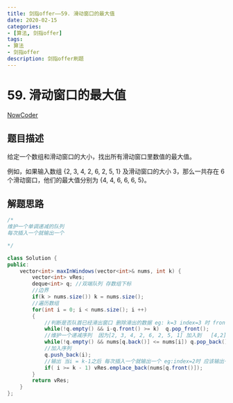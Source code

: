 ```yaml
---
title: 剑指offer——59. 滑动窗口的最大值
date: 2020-02-15  
categories:
- [算法, 剑指offer]
tags:
- 算法
- 剑指offer
description: 剑指offer刷题
---
```


# 59. 滑动窗口的最大值

[NowCoder](https://www.nowcoder.com/practice/1624bc35a45c42c0bc17d17fa0cba788?tpId=13&tqId=11217&tPage=1&rp=1&ru=/ta/coding-interviews&qru=/ta/coding-interviews/question-ranking&from=cyc_github)

## 题目描述

给定一个数组和滑动窗口的大小，找出所有滑动窗口里数值的最大值。

例如，如果输入数组 {2, 3, 4, 2, 6, 2, 5, 1} 及滑动窗口的大小 3，那么一共存在 6 个滑动窗口，他们的最大值分别为 {4, 4, 6, 6, 6, 5}。

## 解题思路

```java
/*
维护一个单调递减的队列
每次插入一个就输出一个

*/

class Solution {
public:
    vector<int> maxInWindows(vector<int>& nums, int k) {
        vector<int> vRes;
        deque<int> q; //双端队列 存数组下标
        //边界
        if(k > nums.size()) k = nums.size();
        //遍历数组
        for(int i = 0; i < nums.size(); i ++)
        {
            //判断是否队首已经滑出窗口 删除滑出的数据 eg: k=3 index=3 时 front=0 应该判断  即相隔了3个数  之后应该加入一个删除一个  
            while(!q.empty() && i-q.front() >= k)  q.pop_front();
            //维护一个递减序列  因为[2, 3, 4, 2, 6, 2, 5, 1] 加入到   [4,2] 添加6时，2，4<6 应该被滑出 因为4，2均不会被选中
            while(!q.empty() && nums[q.back()] <= nums[i]) q.pop_back(); 
            //加入序列
            q.push_back(i);
            //输出 当i = k-1之后 每次插入一个就输出一个 eg:index=2时 应该输出一项数据
            if( i >= k - 1) vRes.emplace_back(nums[q.front()]);
        }
        return vRes;
    }
};
```



